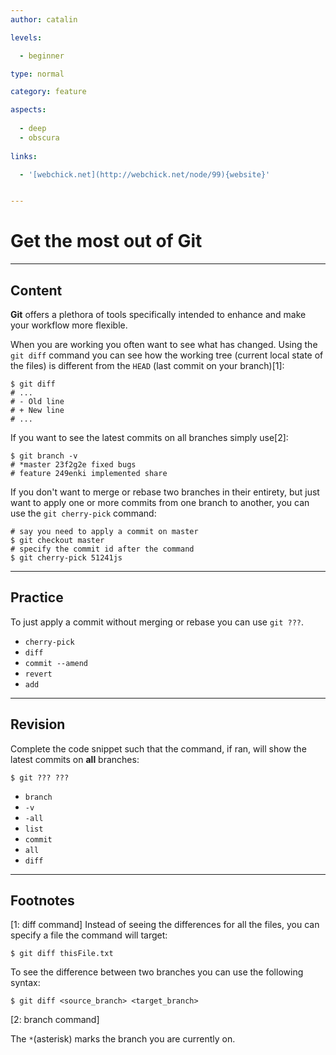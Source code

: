 ```yaml
---
author: catalin

levels:

  - beginner

type: normal

category: feature

aspects:
  
  - deep
  - obscura
  
links:

  - '[webchick.net](http://webchick.net/node/99){website}'


---
```


# Get the most out of **Git**

---
## Content

**Git** offers a plethora of tools specifically intended to enhance and make your workflow more flexible.

When you are working you often want to see what has changed. Using the `git diff` command you can see how the working tree (current local state of the files) is different from the `HEAD` (last commit on your branch)[1]:
```
$ git diff
# ...
# - Old line
# + New line
# ...
```
If you want to see the latest commits on all branches simply use[2]:
```
$ git branch -v
# *master 23f2g2e fixed bugs
# feature 249enki implemented share
```
If you don't want to merge or rebase two branches in their entirety, but just want to apply one or more commits from one branch to another, you can use the `git cherry-pick` command:
```
# say you need to apply a commit on master
$ git checkout master
# specify the commit id after the command
$ git cherry-pick 51241js

```

---
## Practice

To just apply a commit without merging or rebase you can use `git ???`.


* `cherry-pick`
* `diff`
* `commit --amend`
* `revert`
* `add`

---
## Revision

Complete the code snippet such that the command, if ran, will show the latest commits on **all** branches:
```
$ git ??? ???
```


* `branch`
* `-v`
* `-all`
* `list`
* `commit`
* `all`
* `diff`

---
## Footnotes
[1: diff command]
Instead of seeing the differences for all the files, you can specify a file the command will target:
```
$ git diff thisFile.txt
```
To see the difference between two branches you can use the following syntax:
```
$ git diff <source_branch> <target_branch>
```

[2: branch command]

The `*`(asterisk) marks the branch you are currently on.
 
